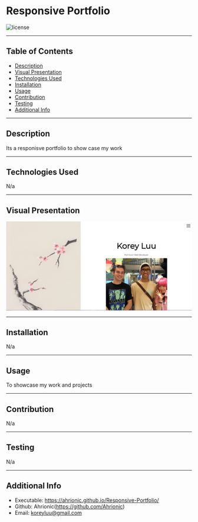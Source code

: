 # Responsive Portfolio
  
  ![license](https://img.shields.io/badge/license-MIT-blue)
  ***
  ## Table of Contents
  - [Description](#description)
  - [Visual Presentation](#visual-presentation)
  - [Technologies Used](#technologies-used)
  - [Installation](#installation)
  - [Usage](#usage)
  - [Contribution](#contribution)
  - [Testing](#testing)
  - [Additional Info](#additional-info)
  ***
  ## Description
  Its a responisve portfolio to show case my work
  ***
  ## Technologies Used
  N/a
  ***
  ## Visual Presentation
  ![VisualPresentation](image/portfolio.jpg)
  ***
  ## Installation
  N/a
  ***
  ## Usage
  To showcase my work and projects
  ***
  ## Contribution
  N/a
  ***
  ## Testing
  N/a
  ***
  ## Additional Info
  - Executable: https://ahrionic.github.io/Responsive-Portfolio/
  - Github: Ahrionic(https://github.com/Ahrionic)
  - Email: koreyluu@gmail.com
